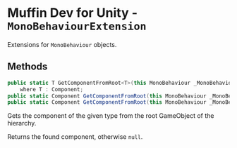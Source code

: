 # Muffin Dev for Unity - `MonoBehaviourExtension`

Extensions for `MonoBehaviour` objects.

## Methods

```cs
public static T GetComponentFromRoot<T>(this MonoBehaviour _MonoBehaviour)
    where T : Component;
public static Component GetComponentFromRoot(this MonoBehaviour _MonoBehaviour, Type _ComponentType);
public static Component GetComponentFromRoot(this MonoBehaviour _MonoBehaviour, string _ComponentTypeName);
```

Gets the component of the given type from the root GameObject of the hierarchy.

Returns the found component, otherwise `null`.